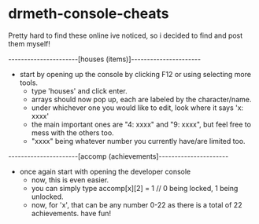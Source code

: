# drmeth-console-cheats
Pretty hard to find these online ive noticed, so i decided to find and post them myself!




----------------------[houses (items)]----------------------
* start by opening up the console by clicking F12 or using selecting more tools.
  - type 'houses' and click enter.
  - arrays should now pop up, each are labeled by the character/name.
  - under whichever one you would like to edit, look where it says 'x: xxxx'
  - the main important ones are "4: xxxx" and "9: xxxx", but feel free to mess with the others too.
  - "xxxx" being whatever number you currently have/are limited too.



----------------------[accomp (achievements]----------------------
* once again start with opening the developer console
  - now, this is even easier.
  - you can simply type accomp[x][2] = 1 // 0 being locked, 1 being unlocked.
  - now, for 'x', that can be any number 0-22 as there is a total of 22 achievements. have fun!
